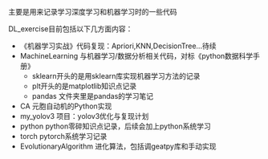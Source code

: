 主要是用来记录学习深度学习和机器学习时的一些代码

DL_exercise目前包括以下几方面内容：
- 《机器学习实战》代码复现：Apriori,KNN,DecisionTree...待续
- MachineLearning 与机器学习/数据分析相关代码，对标《python数据科学手册》
	- sklearn开头的是用sklearn库实现机器学习方法的记录
	- plt开头的是matplotlib知识点记录
	- pandas 文件夹里是pandas的学习笔记
- CA 元胞自动机的Python实现
- my_yolov3 项目：yolov3优化与复现计划
- python python零碎知识点记录，后续会加上python系统学习
- torch pytorch系统学习记录
- EvolutionaryAlgorithm 进化算法，包括调geatpy库和手动实现